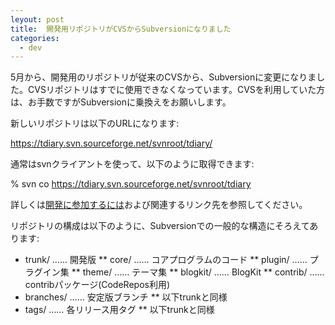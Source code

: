 ```yaml
---
leyout: post
title:  開発用リポジトリがCVSからSubversionになりました
categories:
  - dev
---
```

5月から、開発用のリポジトリが従来のCVSから、Subversionに変更になりました。CVSリポジトリはすでに使用できなくなっています。CVSを利用していた方は、お手数ですがSubversionに乗換えをお願いします。

新しいリポジトリは以下のURLになります:

 https://tdiary.svn.sourceforge.net/svnroot/tdiary/

通常はsvnクライアントを使って、以下のように取得できます:

 % svn co https://tdiary.svn.sourceforge.net/svnroot/tdiary

詳しくは[開発に参加するには](20021106)および関連するリンク先を参照してください。

リポジトリの構成は以下のように、Subversionでの一般的な構造にそろえてあります:

* trunk/  …… 開発版
** core/  …… コアプログラムのコード
** plugin/  …… プラグイン集
** theme/  …… テーマ集
** blogkit/  …… BlogKit
** contrib/  …… contribパッケージ(CodeRepos利用)
* branches/  …… 安定版ブランチ
** 以下trunkと同様
* tags/  …… 各リリース用タグ
** 以下trunkと同様


